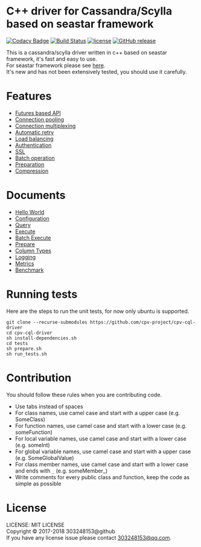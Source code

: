 # C++ driver for Cassandra/Scylla based on seastar framework

[![Codacy Badge](https://api.codacy.com/project/badge/Grade/a5c9af91941a4b8d8131068d8dfb76f1)](https://www.codacy.com/app/compiv/cpv-cql-driver?utm_source=github.com&amp;utm_medium=referral&amp;utm_content=cpv-project/cpv-cql-driver&amp;utm_campaign=Badge_Grade)
[![Build Status](https://travis-ci.org/cpv-project/cpv-cql-driver.svg?branch=master)](https://travis-ci.org/cpv-project/cpv-cql-driver)
[![license](https://img.shields.io/github/license/cpv-project/cpv-manage-scripts.svg)]() 
[![GitHub release](https://img.shields.io/github/release/cpv-project/cpv-cql-driver.svg)]()

This is a cassandra/scylla driver written in c++ based on seastar framework, it's fast and easy to use.<br/>
For seastar framework please see [here](https://github.com/scylladb/seastar).<br/>
It's new and has not been extensively tested, you should use it carefully.<br/>

# Features

- [Futures based API](./docs/HelloWorld.md)
- [Connection pooling](./docs/Configuration.md#setminpoolsizestdsize_t)
- [Connection multiplexing](./docs/Configuration.md#setmaxstreamsstdsize_t)
- [Automatic retry](./docs/Query.md#setmaxretriesstdsize_t)
- [Load balancing](./docs/Configuration.md#nodecollection)
- [Authentication](./docs/Configuration.md#setpasswordauthenticationstdstring-stdstring)
- [SSL](./docs/Configuration.md#setusesslbool)
- [Batch operation](./docs/BatchExecute.md)
- [Preparation](./docs/Prepare.md)
- [Compression](./docs/Configuration.md#setusecompressionbool)

# Documents

- [Hello World](./docs/HelloWorld.md)
- [Configuration](./docs/Configuration.md)
- [Query](./docs/Query.md)
- [Execute](./docs/Execute.md)
- [Batch Execute](./docs/BatchExecute.md)
- [Prepare](./docs/Prepare.md)
- [Column Types](./docs/ColumnTypes.md)
- [Logging](./docs/Logging.md)
- [Metrics](./docs/Metrics.md)
- [Benchmark](./docs/Benchmark.md)

# Running tests

Here are the steps to run the unit tests, for now only ubuntu is supported.

``` text
git clone --recurse-submodules https://github.com/cpv-project/cpv-cql-driver
cd cpv-cql-driver
sh install-dependencies.sh
cd tests
sh prepare.sh
sh run_tests.sh
```

# Contribution

You should follow these rules when you are contributing code.

- Use tabs instead of spaces
- For class names, use camel case and start with a upper case (e.g. SomeClass)
- For function names, use camel case and start with a lower case (e.g. someFunction)
- For local variable names, use camel case and start with a lower case (e.g. someInt)
- For global variable names, use camel case and start with a upper case (e.g. SomeGlobalValue)
- For class member names, use camel case and start with a lower case and ends with `_` (e.g. someMember_)
- Write comments for every public class and function, keep the code as simple as possible

# License

LICENSE: MIT LICENSE<br/>
Copyright © 2017-2018 303248153@github<br/>
If you have any license issue please contact 303248153@qq.com.

